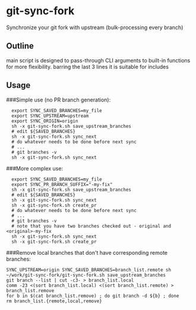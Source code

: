 # git-sync-fork
Synchronize your git fork with upstream (bulk-processing every branch)

## Outline

main script is designed to pass-through CLI arguments to built-in functions for more flexibility.
barring the last 3 lines it is suitable for includes

## Usage

###Simple use (no PR branch generation):

```shell
  export SYNC_SAVED_BRANCHES=my_file
  export SYNC_UPSTREAM=upstream
  export SYNC_ORIGIN=origin
  sh -x git-sync-fork.sh save_upstream_branches
  # edit ${SAVED_BRANCHES}
  sh -x git-sync-fork.sh sync_next
  # do whatever needs to be done before next sync
  # ...
  # git branches -v
  sh -x git-sync-fork.sh sync_next
```

###More complex use:

```shell
  export SYNC_SAVED_BRANCHES=my_file
  export SYNC_PR_BRANCH_SUFFIX="-my-fix"
  sh -x git-sync-fork.sh save_upstream_branches
  # edit ${SAVED_BRANCHES}
  sh -x git-sync-fork.sh sync_next
  sh -x git-sync-fork.sh create_pr
  # do whatever needs to be done before next sync
  # ...
  # git branches -v
  # note that you have two branches checked out - original and <original>-my-fix
  sh -x git-sync-fork.sh sync_next
  sh -x git-sync-fork.sh create_pr
```

###Remove local branches that don't have corresponding remote branches:

```shell
SYNC_UPSTREAM=origin SYNC_SAVED_BRANCHES=branch_list.remote sh ~/work/git-sync-fork/git-sync-fork.sh save_upstream_branches
git branch --list | cut -c3- > branch_list.local
comm -23 <(sort branch_list.local) <(sort branch_list.remote) > branch_list.remove
for b in $(cat branch_list.remove) ; do git branch -d ${b} ; done
rm branch_list.{remote,local,remove}
```
